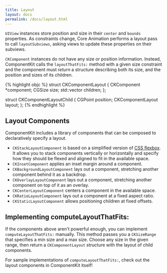 ```yaml
---
title: Layout
layout: docs
permalink: /docs/layout.html
---
```


`UIView` instances store position and size in their `center` and `bounds` properties. As constraints change, Core Animation performs a layout pass to call `layoutSubviews`, asking views to update these properties on their subviews.

`CKComponent` instances do not have any size or position information. Instead, ComponentKit calls the `layoutThatFits:` method with a given size constraint and the component must *return* a structure describing both its size, and the position and sizes of its children.

{% highlight objc %}
struct CKComponentLayout {
  CKComponent *component;
  CGSize size;
  std::vector<CKComponentLayoutChild> children;
};

struct CKComponentLayoutChild {
  CGPoint position;
  CKComponentLayout layout;
};
{% endhighlight %}

## Layout Components

ComponentKit includes a library of components that can be composed to declaratively specify a layout.

- `CKStackLayoutComponent` is based on a simplified version of [CSS flexbox](http://www.w3.org/TR/css3-flexbox/). It allows you to stack components vertically or horizontally and specify how they should be flexed and aligned to fit in the available space.
- `CKInsetComponent` applies an inset margin around a component.
- `CKBackgroundLayoutComponent` lays out a component, stretching another component behind it as a backdrop.
- `CKOverlayLayoutComponent` lays out a component, stretching another component on top of it as an overlay.
- `CKCenterLayoutComponent` centers a component in the available space.
- `CKRatioLayoutComponent` lays out a component at a fixed aspect ratio.
- `CKStaticLayoutComponent` allows positioning children at fixed offsets.

## Implementing computeLayoutThatFits:

If the components above aren't powerful enough, you can implement `computeLayoutThatFits:` manually. This method passes you a `CKSizeRange` that specifies a min size and a max size. Choose any size in the given range, then return a `CKComponentLayout` structure with the layout of child components.

For sample implementations of `computeLayoutThatFits:`, check out the layout components in ComponentKit itself!
